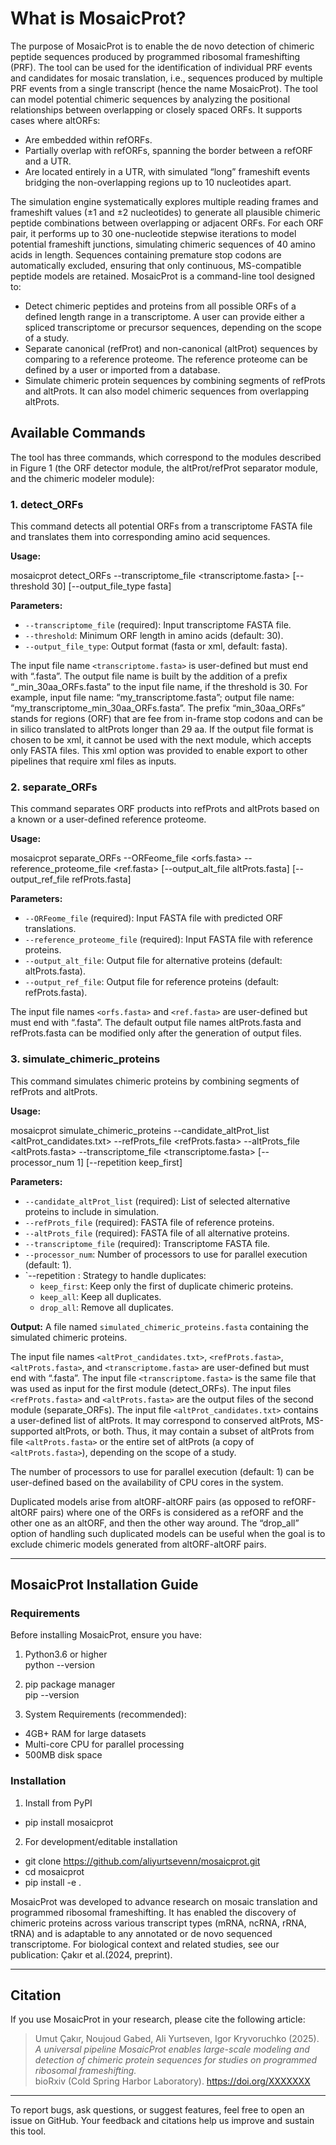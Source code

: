 # What is MosaicProt?

The purpose of MosaicProt is to enable the de novo detection of chimeric peptide sequences produced by programmed ribosomal frameshifting (PRF). The tool can be used for the identification of individual PRF events and candidates for mosaic translation, i.e., sequences produced by multiple PRF events from a single transcript (hence the name MosaicProt). The tool can model potential chimeric sequences by analyzing the positional relationships between overlapping or closely spaced ORFs. It supports cases where altORFs:

- Are embedded within refORFs.
- Partially overlap with refORFs, spanning the border between a refORF and a UTR.
- Are located entirely in a UTR, with simulated “long” frameshift events bridging the non-overlapping regions up to 10 nucleotides apart.

The simulation engine systematically explores multiple reading frames and frameshift values (±1 and ±2 nucleotides) to generate all plausible chimeric peptide combinations between overlapping or adjacent ORFs. For each ORF pair, it performs up to 30 one-nucleotide stepwise iterations to model potential frameshift junctions, simulating chimeric sequences of 40 amino acids in length. Sequences containing premature stop codons are automatically excluded, ensuring that only continuous, MS-compatible peptide models are retained. MosaicProt is a command-line tool designed to:

- Detect chimeric peptides and proteins from all possible ORFs of a defined length range in a transcriptome. A user can provide either a spliced transcriptome or precursor sequences, depending on the scope of a study.
- Separate canonical (refProt) and non-canonical (altProt) sequences by comparing to a reference proteome. The reference proteome can be defined by a user or imported from a database.
- Simulate chimeric protein sequences by combining segments of refProts and altProts. It can also model chimeric sequences from overlapping altProts.

## Available Commands

The tool has three commands, which correspond to the modules described in Figure 1 (the ORF detector module, the altProt/refProt separator module, and the chimeric modeler module):

### 1. detect_ORFs

This command detects all potential ORFs from a transcriptome FASTA file and translates them into corresponding amino acid sequences.

**Usage:**

mosaicprot detect_ORFs --transcriptome_file <transcriptome.fasta> [--threshold 30] [--output_file_type fasta]


**Parameters:**

- `--transcriptome_file` (required): Input transcriptome FASTA file.
- `--threshold`: Minimum ORF length in amino acids (default: 30).
- `--output_file_type`: Output format (fasta or xml, default: fasta).

The input file name `<transcriptome.fasta>` is user-defined but must end with “.fasta”. The output file name is built by the addition of a prefix “_min_30aa_ORFs.fasta” to the input file name, if the threshold is 30. For example, input file name: “my_transcriptome.fasta”; output file name: “my_transcriptome_min_30aa_ORFs.fasta”. The prefix “min_30aa_ORFs” stands for regions (ORF) that are fee from in-frame stop codons and can be in silico translated to altProts longer than 29 aa. If the output file format is chosen to be xml, it cannot be used with the next module, which accepts only FASTA files. This xml option was provided to enable export to other pipelines that require xml files as inputs.

### 2. separate_ORFs

This command separates ORF products into refProts and altProts based on a known or a user-defined reference proteome.

**Usage:**

mosaicprot separate_ORFs --ORFeome_file <orfs.fasta> --reference_proteome_file <ref.fasta> [--output_alt_file altProts.fasta] [--output_ref_file refProts.fasta]

**Parameters:**

- `--ORFeome_file` (required): Input FASTA file with predicted ORF translations.
- `--reference_proteome_file` (required): Input FASTA file with reference proteins.
- `--output_alt_file`: Output file for alternative proteins (default: altProts.fasta).
- `--output_ref_file`: Output file for reference proteins (default: refProts.fasta).

The input file names `<orfs.fasta>` and `<ref.fasta>` are user-defined but must end with “.fasta”. The default output file names altProts.fasta and refProts.fasta can be modified only after the generation of output files.

### 3. simulate_chimeric_proteins

This command simulates chimeric proteins by combining segments of refProts and altProts.

**Usage:**

mosaicprot simulate_chimeric_proteins
--candidate_altProt_list <altProt_candidates.txt>
--refProts_file <refProts.fasta>
--altProts_file <altProts.fasta>
--transcriptome_file <transcriptome.fasta>
[--processor_num 1]
[--repetition keep_first]

**Parameters:**

- `--candidate_altProt_list` (required): List of selected alternative proteins to include in simulation.
- `--refProts_file` (required): FASTA file of reference proteins.
- `--altProts_file` (required): FASTA file of all alternative proteins.
- `--transcriptome_file` (required): Transcriptome FASTA file.
- `--processor_num`: Number of processors to use for parallel execution (default: 1).
- `--repetition : Strategy to handle duplicates:
  - `keep_first`: Keep only the first of duplicate chimeric proteins.
  - `keep_all`: Keep all duplicates.
  - `drop_all`: Remove all duplicates.

**Output:** A file named `simulated_chimeric_proteins.fasta` containing the simulated chimeric proteins.

The input file names `<altProt_candidates.txt>`, `<refProts.fasta>`, `<altProts.fasta>`, and `<transcriptome.fasta>` are user-defined but must end with “.fasta”. The input file `<transcriptome.fasta>` is the same file that was used as input for the first module (detect_ORFs). The input files `<refProts.fasta>` and `<altProts.fasta>` are the output files of the second module (separate_ORFs). The input file `<altProt_candidates.txt>` contains a user-defined list of altProts. It may correspond to conserved altProts, MS-supported altProts, or both. Thus, it may contain a subset of altProts from file `<altProts.fasta>` or the entire set of altProts (a copy of `<altProts.fasta>`), depending on the scope of a study.

The number of processors to use for parallel execution (default: 1) can be user-defined based on the availability of CPU cores in the system.

Duplicated models arise from altORF-altORF pairs (as opposed to refORF-altORF pairs) where one of the ORFs is considered as a refORF and the other one as an altORF, and then the other way around. The “drop_all” option of handling such duplicated models can be useful when the goal is to exclude chimeric models generated from altORF-altORF pairs.

---

## MosaicProt Installation Guide

### Requirements

Before installing MosaicProt, ensure you have:

1. Python3.6 or higher  
python --version

2. pip package manager  
pip --version

3. System Requirements (recommended):  
- 4GB+ RAM for large datasets  
- Multi-core CPU for parallel processing  
- 500MB disk space

### Installation

1. Install from PyPI  
- pip install mosaicprot

2. For development/editable installation
- git clone https://github.com/aliyurtsevenn/mosaicprot.git
- cd mosaicprot
- pip install -e .


MosaicProt was developed to advance research on mosaic translation and programmed ribosomal frameshifting. It has enabled the discovery of chimeric proteins across various transcript types (mRNA, ncRNA, rRNA, tRNA) and is adaptable to any annotated or de novo sequenced transcriptome. For biological context and related studies, see our publication: Çakır et al.(2024, preprint).

---

## Citation

If you use MosaicProt in your research, please cite the following article:

> Umut Çakır, Noujoud Gabed, Ali Yurtseven, Igor Kryvoruchko (2025).  
> *A universal pipeline MosaicProt enables large-scale modeling and detection of chimeric protein sequences for studies on programmed ribosomal frameshifting.*  
> bioRxiv (Cold Spring Harbor Laboratory). https://doi.org/XXXXXXX

---

To report bugs, ask questions, or suggest features, feel free to open an issue on GitHub. Your feedback and citations help us improve and sustain this tool.
